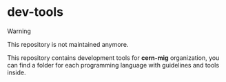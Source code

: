 dev-tools
=========

> [!WARNING]
> This repository is not maintained anymore.

This repository contains development tools for **cern-mig** organization, you
can find a folder for each programming language with guidelines and tools
inside.
